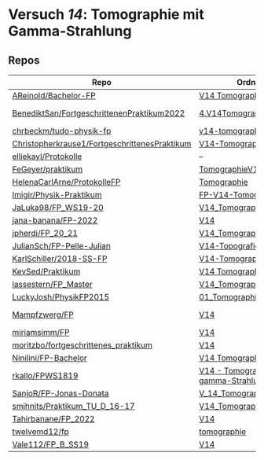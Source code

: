 # Versuch *14*: Tomographie mit Gamma-Strahlung

## Repos

|                                                 Repo                                                 |                                                                Ordner                                                                 |                                                                                                                                                                                                                  PDFs                                                                                                                                                                                                                   |
|------------------------------------------------------------------------------------------------------|---------------------------------------------------------------------------------------------------------------------------------------|-----------------------------------------------------------------------------------------------------------------------------------------------------------------------------------------------------------------------------------------------------------------------------------------------------------------------------------------------------------------------------------------------------------------------------------------|
|[AReinold/Bachelor-FP](../repo/AReinold/Bachelor-FP)                                                  |[V14 Tomographie](https://github.com/AReinold/Bachelor-FP/tree/master/V14%20Tomographie)                                               |–                                                                                                                                                                                                                                                                                                                                                                                                                                        |
|[BenediktSan/FortgeschrittenenPraktikum2022](../repo/BenediktSan/FortgeschrittenenPraktikum2022)      |[4.V14Tomographie](https://github.com/BenediktSan/FortgeschrittenenPraktikum2022/tree/master/Versuche%20Semester%20VI/4.V14Tomographie)|[Protokoll_V14.pdf](https://docs.google.com/viewer?url=https://raw.githubusercontent.com/BenediktSan/FortgeschrittenenPraktikum2022/master/Versuche%20Semester%20VI/4.V14Tomographie/Protokoll_V14.pdf)<br/>[Versuchsbeschreibung_V14.pdf](https://docs.google.com/viewer?url=https://raw.githubusercontent.com/BenediktSan/FortgeschrittenenPraktikum2022/master/Versuche%20Semester%20VI/4.V14Tomographie/Versuchsbeschreibung_V14.pdf)|
|[chrbeckm/tudo-physik-fp](../repo/chrbeckm/tudo-physik-fp)                                            |[v14-tomographie](https://github.com/chrbeckm/tudo-physik-fp/tree/master/v14-tomographie)                                              |[main.pdf](https://docs.google.com/viewer?url=https://raw.githubusercontent.com/NicoWeio/awesome-ap-pdfs/main/chrbeckm%E2%88%95tudo-physik-fp/14/main.pdf) \*                                                                                                                                                                                                                                                                            |
|[Christopherkrause1/FortgeschrittenesPraktikum](../repo/Christopherkrause1/FortgeschrittenesPraktikum)|[V14-Tomographie](https://github.com/Christopherkrause1/FortgeschrittenesPraktikum/tree/master/V14-Tomographie)                        |–                                                                                                                                                                                                                                                                                                                                                                                                                                        |
|[elliekayl/Protokolle](../repo/elliekayl/Protokolle)                                                  |–                                                                                                                                      |[V14_Tomografie.pdf](https://docs.google.com/viewer?url=https://raw.githubusercontent.com/elliekayl/Protokolle/master/V01-46/V14_Tomografie.pdf)                                                                                                                                                                                                                                                                                         |
|[FeGeyer/praktikum](../repo/FeGeyer/praktikum)                                                        |[TomographieV14](https://github.com/FeGeyer/praktikum/tree/master/MFP/TomographieV14)                                                  |–                                                                                                                                                                                                                                                                                                                                                                                                                                        |
|[HelenaCarlArne/ProtokolleFP](../repo/HelenaCarlArne/ProtokolleFP)                                    |[Tomographie](https://github.com/HelenaCarlArne/ProtokolleFP/tree/master/Tomographie)                                                  |–                                                                                                                                                                                                                                                                                                                                                                                                                                        |
|[Imigir/Physik-Praktikum](../repo/Imigir/Physik-Praktikum)                                            |[FP-V14-Tomographie](https://github.com/Imigir/Physik-Praktikum/tree/master/FP-V14-Tomographie)                                        |–                                                                                                                                                                                                                                                                                                                                                                                                                                        |
|[JaLuka98/FP_WS19-20](../repo/JaLuka98/FP_WS19-20)                                                    |[V14_Tomographie](https://github.com/JaLuka98/FP_WS19-20/tree/master/V14_Tomographie)                                                  |–                                                                                                                                                                                                                                                                                                                                                                                                                                        |
|[jana-banana/FP-2022](../repo/jana-banana/FP-2022)                                                    |[V14](https://github.com/jana-banana/FP-2022/tree/main/V14)                                                                            |–                                                                                                                                                                                                                                                                                                                                                                                                                                        |
|[jpherdi/FP_20_21](../repo/jpherdi/FP_20_21)                                                          |[V14_Tomographie](https://github.com/jpherdi/FP_20_21/tree/master/V14_Tomographie)                                                     |–                                                                                                                                                                                                                                                                                                                                                                                                                                        |
|[JulianSch/FP-Pelle-Julian](../repo/JulianSch/FP-Pelle-Julian)                                        |[V14-Topografie](https://github.com/JulianSch/FP-Pelle-Julian/tree/master/V14-Topografie)                                              |[V14_Tomographie.pdf](https://docs.google.com/viewer?url=https://raw.githubusercontent.com/JulianSch/FP-Pelle-Julian/master/Altprotokolle_nYR/V14_Tomographie.pdf)                                                                                                                                                                                                                                                                       |
|[KarlSchiller/2018-SS-FP](../repo/KarlSchiller/2018-SS-FP)                                            |[V14-Tomographie](https://github.com/KarlSchiller/2018-SS-FP/tree/master/V14-Tomographie)                                              |–                                                                                                                                                                                                                                                                                                                                                                                                                                        |
|[KevSed/Praktikum](../repo/KevSed/Praktikum)                                                          |[V14 Tomographie](https://github.com/KevSed/Praktikum/tree/master/V14%20Tomographie)                                                   |[main.pdf](https://docs.google.com/viewer?url=https://raw.githubusercontent.com/NicoWeio/awesome-ap-pdfs/main/KevSed%E2%88%95Praktikum/14/main.pdf) \*                                                                                                                                                                                                                                                                                   |
|[lassestern/FP_Master](../repo/lassestern/FP_Master)                                                  |[V14_Tomographie](https://github.com/lassestern/FP_Master/tree/main/V14_Tomographie)                                                   |–                                                                                                                                                                                                                                                                                                                                                                                                                                        |
|[LuckyJosh/PhysikFP2015](../repo/LuckyJosh/PhysikFP2015)                                              |[01_TomographieGamma[X]](https://github.com/LuckyJosh/PhysikFP2015/tree/master/01_TomographieGamma%5BX%5D)                             |–                                                                                                                                                                                                                                                                                                                                                                                                                                        |
|[Mampfzwerg/FP](../repo/Mampfzwerg/FP)                                                                |[V14](https://github.com/Mampfzwerg/FP/tree/master/V14)                                                                                |[main.pdf](https://docs.google.com/viewer?url=https://raw.githubusercontent.com/Mampfzwerg/FP/master/V14/latex-template/main.pdf)<br/>[V14_Krieg_Karzel_2.pdf](https://docs.google.com/viewer?url=https://raw.githubusercontent.com/Mampfzwerg/FP/master/V14/latex-template/V14_Krieg_Karzel_2.pdf)                                                                                                                                      |
|[miriamsimm/FP](../repo/miriamsimm/FP)                                                                |[V14](https://github.com/miriamsimm/FP/tree/main/V14)                                                                                  |–                                                                                                                                                                                                                                                                                                                                                                                                                                        |
|[moritzbo/fortgeschrittenes_praktikum](../repo/moritzbo/fortgeschrittenes_praktikum)                  |[V14](https://github.com/moritzbo/fortgeschrittenes_praktikum/tree/main/V14)                                                           |–                                                                                                                                                                                                                                                                                                                                                                                                                                        |
|[Ninilini/FP-Bachelor](../repo/Ninilini/FP-Bachelor)                                                  |[V14 Tomographie](https://github.com/Ninilini/FP-Bachelor/tree/master/V14%20Tomographie)                                               |–                                                                                                                                                                                                                                                                                                                                                                                                                                        |
|[rkallo/FPWS1819](../repo/rkallo/FPWS1819)                                                            |[V14 - Tomographie mit gamma-Strahlung](https://github.com/rkallo/FPWS1819/tree/master/V14%20-%20Tomographie%20mit%20gamma-Strahlung)  |[main.pdf](https://docs.google.com/viewer?url=https://raw.githubusercontent.com/rkallo/FPWS1819/master/V14%20-%20Tomographie%20mit%20gamma-Strahlung/main.pdf)                                                                                                                                                                                                                                                                           |
|[SanjoR/FP-Jonas-Donata](../repo/SanjoR/FP-Jonas-Donata)                                              |[V_14_Tomographie](https://github.com/SanjoR/FP-Jonas-Donata/tree/master/MFP/V_14_Tomographie)                                         |[V14_Tomographie.pdf](https://docs.google.com/viewer?url=https://raw.githubusercontent.com/SanjoR/FP-Jonas-Donata/master/MFP/Fertige_Protokolle/V14_Tomographie.pdf)                                                                                                                                                                                                                                                                     |
|[smjhnits/Praktikum_TU_D_16-17](../repo/smjhnits/Praktikum_TU_D_16-17)                                |[V14_Tomographie](https://github.com/smjhnits/Praktikum_TU_D_16-17/tree/master/Fortgeschrittenenpraktikum/Protokolle/V14_Tomographie)  |[V14_main.pdf](https://docs.google.com/viewer?url=https://raw.githubusercontent.com/smjhnits/Praktikum_TU_D_16-17/master/Fortgeschrittenenpraktikum/Protokolle/V14_Tomographie/V14_main.pdf)                                                                                                                                                                                                                                             |
|[Tahirbanane/FP_2022](../repo/Tahirbanane/FP_2022)                                                    |[V14](https://github.com/Tahirbanane/FP_2022/tree/master/V14)                                                                          |–                                                                                                                                                                                                                                                                                                                                                                                                                                        |
|[twelvemd12/fp](../repo/twelvemd12/fp)                                                                |[tomographie](https://github.com/twelvemd12/fp/tree/master/versuche/tomographie)                                                       |–                                                                                                                                                                                                                                                                                                                                                                                                                                        |
|[Vale112/FP_B_SS19](../repo/Vale112/FP_B_SS19)                                                        |[V14](https://github.com/Vale112/FP_B_SS19/tree/master/V14)                                                                            |–                                                                                                                                                                                                                                                                                                                                                                                                                                        |
